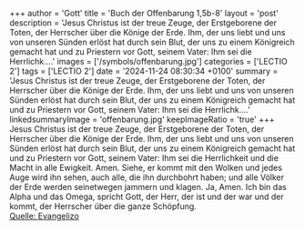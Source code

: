 +++
author = 'Gott'
title = 'Buch der Offenbarung 1,5b-8'
layout = 'post'
description = 'Jesus Christus ist der treue Zeuge, der Erstgeborene der Toten, der Herrscher über die Könige der Erde. Ihm, der uns liebt und uns von unseren Sünden erlöst hat durch sein Blut, der uns zu einem Königreich gemacht hat und zu Priestern vor Gott, seinem Vater: Ihm sei die Herrlichk....'
images = ['/symbols/offenbarung.jpg']
categories = ['LECTIO 2']
tags = ['LECTIO 2']
date = '2024-11-24 08:30:34 +0100'
summary = 'Jesus Christus ist der treue Zeuge, der Erstgeborene der Toten, der Herrscher über die Könige der Erde. Ihm, der uns liebt und uns von unseren Sünden erlöst hat durch sein Blut, der uns zu einem Königreich gemacht hat und zu Priestern vor Gott, seinem Vater: Ihm sei die Herrlichk....'
linkedsummaryImage = 'offenbarung.jpg'
keepImageRatio = 'true'
+++
Jesus Christus ist der treue Zeuge, der Erstgeborene der Toten, der Herrscher über die Könige der Erde. Ihm, der uns liebt und uns von unseren Sünden erlöst hat durch sein Blut,
der uns zu einem Königreich gemacht hat und zu Priestern vor Gott, seinem Vater: Ihm sei die Herrlichkeit und die Macht in alle Ewigkeit.<!--more--> Amen.
Siehe, er kommt mit den Wolken und jedes Auge wird ihn sehen, auch alle, die ihn durchbohrt haben; und alle Völker der Erde werden seinetwegen jammern und klagen. Ja, Amen.
Ich bin das Alpha und das Omega, spricht Gott, der Herr, der ist und der war und der kommt, der Herrscher über die ganze Schöpfung.<br> [Quelle: Evangelizo](https://evangeliumtagfuertag.org/DE/gospel)